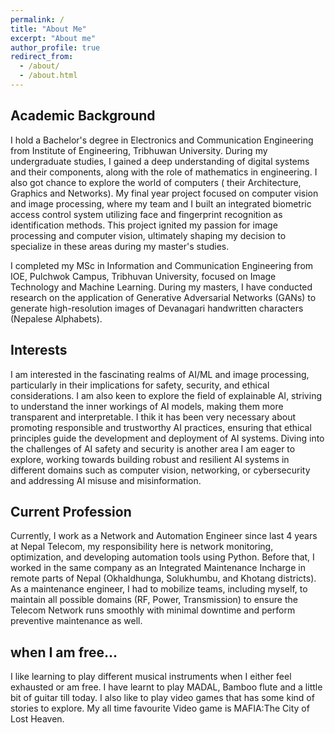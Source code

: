 ```yaml
---
permalink: /
title: "About Me"
excerpt: "About me"
author_profile: true
redirect_from: 
  - /about/
  - /about.html
---
```



## Academic Background

I hold a Bachelor's degree in Electronics and Communication Engineering from Institute of Engineering, Tribhuwan University. During my undergraduate studies, I gained a deep understanding of digital systems and their components, along with the role of mathematics in engineering. I also got chance to explore the world of computers ( their Architecture, Graphics and  Networks). My final year project focused on computer vision and image processing, where my team and I built an integrated biometric access control system utilizing face and fingerprint recognition as identification methods. This project ignited my passion for image processing and computer vision, ultimately shaping my decision to specialize in these areas during my master's studies.

I completed my MSc in Information and Communication Engineering from IOE, Pulchwok Campus, Tribhuvan University, focused on Image Technology and Machine Learning. During my masters, I have conducted research on the application of Generative Adversarial Networks (GANs) to generate high-resolution images of Devanagari handwritten characters (Nepalese Alphabets).


## Interests

I am interested in the fascinating realms of AI/ML and image processing, particularly in their implications for safety, security, and ethical considerations. I am  also keen to explore the field of explainable AI, striving to understand the inner workings of AI models, making them more transparent and interpretable. I thik it has been very necessary about promoting responsible and trustworthy AI practices, ensuring that ethical principles guide the development and deployment of AI systems. Diving into the challenges of AI safety and security is another area I am eager to explore, working towards building robust and resilient AI systems in different domains such as computer vision, networking, or cybersecurity and addressing AI misuse and misinformation.


## Current Profession

Currently, I work as a Network and Automation Engineer since last 4 years at Nepal Telecom, my responsibility here is network monitoring, optimization, and developing automation tools using Python. Before that, I worked in the same company as an Integrated Maintenance Incharge in remote parts of Nepal (Okhaldhunga, Solukhumbu, and Khotang districts). As a maintenance engineer, I had to mobilize teams, including myself, to maintain all possible domains (RF, Power, Transmission) to ensure the Telecom Network runs smoothly with minimal downtime and perform preventive maintenance as well.



## when I am free...

I like learning to play different musical instruments when I either feel exhausted or am free. I have learnt to play MADAL, Bamboo flute and a little bit of guitar till today. I also like to play video games that has some kind of stories to explore. My all time favourite Video game is MAFIA:The City of Lost Heaven.